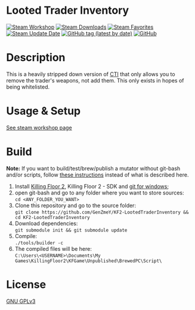 # Looted Trader Inventory

[![Steam Workshop](https://img.shields.io/static/v1?message=workshop&logo=steam&labelColor=gray&color=blue&logoColor=white&label=steam%20)](https://steamcommunity.com/sharedfiles/filedetails/?id=2864857909)
[![Steam Downloads](https://img.shields.io/steam/downloads/2864857909)](https://steamcommunity.com/sharedfiles/filedetails/?id=2864857909)
[![Steam Favorites](https://img.shields.io/steam/favorites/2864857909)](https://steamcommunity.com/sharedfiles/filedetails/?id=2864857909)
[![Steam Update Date](https://img.shields.io/steam/update-date/2864857909)](https://steamcommunity.com/sharedfiles/filedetails/?id=2864857909)
[![GitHub tag (latest by date)](https://img.shields.io/github/v/tag/GenZmeY/KF2-LootedTraderInventory)](https://github.com/GenZmeY/KF2-LootedTraderInventory/tags)
[![GitHub](https://img.shields.io/github/license/GenZmeY/KF2-LootedTraderInventory)](LICENSE)

# Description
This is a heavily stripped down version of [CTI](https://github.com/GenZmeY/KF2-CustomTraderInventory) that only allows you to remove the trader's weapons, not add them. This only exists in hopes of being whitelisted.  

# Usage & Setup
[See steam workshop page](https://steamcommunity.com/sharedfiles/filedetails/?id=2864857909)

# Build
**Note:** If you want to build/test/brew/publish a mutator without git-bash and/or scripts, follow [these instructions](https://tripwireinteractive.atlassian.net/wiki/spaces/KF2SW/pages/26247172/KF2+Code+Modding+How-to) instead of what is described here.
1. Install [Killing Floor 2](https://store.steampowered.com/app/232090/Killing_Floor_2/), Killing Floor 2 - SDK and [git for windows](https://git-scm.com/download/win);
2. open git-bash and go to any folder where you want to store sources:  
`cd <ANY_FOLDER_YOU_WANT>`  
3. Clone this repository and go to the source folder:  
`git clone https://github.com/GenZmeY/KF2-LootedTraderInventory && cd KF2-LootedTraderInventory`
4. Download dependencies:  
`git submodule init && git submodule update`  
5. Compile:  
`./tools/builder -c`  
5. The compiled files will be here:  
`C:\Users\<USERNAME>\Documents\My Games\KillingFloor2\KFGame\Unpublished\BrewedPC\Script\`

# License
[GNU GPLv3](LICENSE)  

